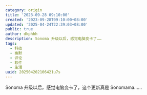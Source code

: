 ```yaml
---
category: origin
title: '2023-09-28 09:10:00'
created: '2023-09-28T09:10:00+08:00'
updated: '2025-04-24T22:39:03+08:00'
public: true
author: dkphhh
description: Sonoma 升级以后，感觉电脑变卡了……
tags:
  - 科技
  - 幽默
  - 评论
  - 软件
  - 生活
uuid: 202504202106421u7s
---
```


Sonoma 升级以后，感觉电脑变卡了，这个更新真是 Sonomama……
